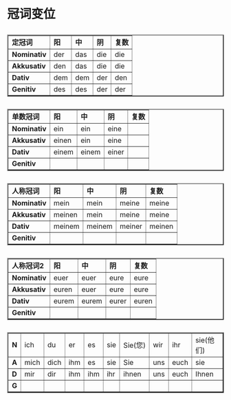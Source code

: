 # 冠词变位

## 

<table border="2">
<tr>
  <td><b>定冠词</b></td>
  <td><B>阳</B> </td>
  <td><B>中</B> </td>
  <td><B>阴</B> </td>
  <td><B>复数</B> </td>
</tr>
<tr>
  <td><B>Nominativ</B> </td>
  <td>der</td>
  <td>das</td>
    <td>die </td>
      <td>die </td>
</tr>
<tr>
  <td><B>Akkusativ</B> </td>
  <td>den</td>
  <td> das</td>
    <td>die</td>
      <td>die</td>
</tr>
<tr>
  <td><B>Dativ</B> </td>
  <td> dem </td>
  <td>dem</td>
    <td>der</td>
      <td>den </td>
</tr>
<tr>
  <td><B>Genitiv</B> </td>
  <td> des </td>
  <td> des</td>
    <td>der </td>
      <td>der</td>
</tr>
</table>



## 
<table border="2">
<tr>
  <td><b>单数冠词</b></td>
  <td><B>阳</B> </td>
  <td><B>中</B> </td>
  <td><B>阴</B> </td>
  <td><B>复数</B> </td>
</tr>
<tr>
  <td><B>Nominativ</B> </td>
  <td>ein</td>
  <td>ein</td>
    <td>eine</td>
      <td> </td>
</tr>
<tr>
  <td><B>Akkusativ</B> </td>
  <td>einen</td>
  <td> ein</td>
    <td>eine</td>
      <td> </td>
</tr>
<tr>
  <td><B>Dativ</B> </td>
  <td> einem</td>
  <td>einem</td>
    <td>einer</td>
      <td>  </td>
</tr>
<tr>
  <td><B>Genitiv</B> </td>
  <td>   </td>
  <td>  </td>
    <td>  </td>
      <td> </td>
</tr>
</table>



## 
<table border="2">
<tr>
  <td><b>人称冠词</b></td>
  <td><B>阳</B> </td>
  <td><B>中</B> </td>
  <td><B>阴</B> </td>
  <td><B>复数</B> </td>
</tr>
<tr>
  <td><B>Nominativ</B> </td>
  <td>mein</td>
  <td>mein</td>
    <td>meine</td>
      <td> meine</td>
</tr>
<tr>
  <td><B>Akkusativ</B> </td>
  <td>meinen</td>
  <td> mein</td>
    <td>meine</td>
      <td> meine</td>
</tr>
<tr>
  <td><B>Dativ</B> </td>
  <td> meinem</td>
  <td> meinem</td>
    <td>meiner </td>
      <td>  meinen </td>
</tr>
<tr>
  <td><B>Genitiv</B> </td>
  <td>   </td>
  <td>  </td>
    <td> </td>
      <td> </td>
</tr>
</table>



## 
<table border="2">
<tr>
  <td><b>人称冠词2</b></td>
  <td><B>阳</B> </td>
  <td><B>中</B> </td>
  <td><B>阴</B> </td>
  <td><B>复数</B> </td>
  
</tr>
<tr>
  <td><B>Nominativ</B> </td>
  <td>euer</td>
  <td>euer</td>
    <td>eure</td>
      <td> eure</td>
</tr>
<tr>
  <td><B>Akkusativ</B> </td>
  <td>euren</td>
  <td> euer</td>
    <td>eure</td>
      <td> eure</td>
</tr>
<tr>
  <td><B>Dativ</B> </td>
  <td> eurem</td>
  <td> eurem</td>
    <td>eurer</td>
      <td>  euren</td>
</tr>
<tr>
  <td><B>Genitiv</B> </td>
  <td>   </td>
  <td>  </td>
    <td> </td>
      <td> </td>
</tr>
</table>



## 
<table border="2">
<tr>
  <td><B>N</B> </td>
  <td>ich</td>
  <td>du</td>
  <td>er</td>
  <td> es</td>
  <td>sie</td>
  <td>Sie(您)</td>
  <td>wir</td>
  <td> ihr</td>
  <td> sie(他们)</td>
</tr>
<tr>
<td><B>A</B> </td>
  <td>mich</td>
  <td>dich</td>
  <td>ihm</td>
  <td> es</td>
  <td>sie</td>
  <td> Sie</td>
  <td>uns</td>
  <td> euch</td>
  <td> sie</td>
</tr>
<tr>
<td><B>D</B> </td>
  <td>mir</td>
  <td>dir</td>
  <td>ihm</td>
  <td> ihm</td>
  <td>ihr</td>
  <td> ihnen</td>
  <td>uns</td>
  <td> euch</td>
  <td>Ihnen</td>
</tr>
<tr>
<td><B>G</B> </td>
  <td> </td>
  <td> </td>
  <td></td>
  <td> </td>
  <td> </td>
  <td> </td>
  <td> </td>
  <td>  </td>
  <td>  </td>
</tr>
</table>